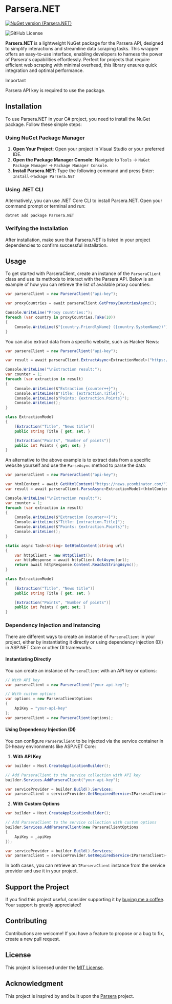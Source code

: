 # Parsera.NET

[![NuGet version (Parsera.NET)](https://img.shields.io/nuget/v/Parsera.NET)](https://www.nuget.org/packages/Parsera.NET/)

![GitHub License](https://img.shields.io/github/license/aglasencnik/Parsera.NET)

**Parsera.NET** is a lightweight NuGet package for the Parsera API, designed to simplify interactions and streamline data scraping tasks. This wrapper offers an easy-to-use interface, enabling developers to harness the power of Parsera's capabilities effortlessly. Perfect for projects that require efficient web scraping with minimal overhead, this library ensures quick integration and optimal performance.

> [!IMPORTANT] 
> Parsera API key is required to use the package.

## Installation

To use Parsera.NET in your C# project, you need to install the NuGet package. Follow these simple steps:

### Using NuGet Package Manager

1. **Open Your Project**: Open your project in Visual Studio or your preferred IDE.
2. **Open the Package Manager Console**: Navigate to `Tools` -> `NuGet Package Manager` -> `Package Manager Console`.
3. **Install Parsera.NET**: Type the following command and press Enter:
   `Install-Package Parsera.NET`

### Using .NET CLI

Alternatively, you can use .NET Core CLI to install Parsera.NET. Open your command prompt or terminal and run:

`dotnet add package Parsera.NET`

### Verifying the Installation

After installation, make sure that Parsera.NET is listed in your project dependencies to confirm successful installation.

## Usage

To get started with ParseraClient, create an instance of the `ParseraClient` class and use its methods to interact with the Parsera API.
Below is an example of how you can retireve the list of available proxy countries:

```csharp
var parseraClient = new ParseraClient("api-key");

var proxyCountries = await parseraClient.GetProxyCountriesAsync();

Console.WriteLine("Proxy countries:");
foreach (var country in proxyCountries.Take(10))
{
    Console.WriteLine($"{country.FriendlyName} ({country.SystemName})");
}
```

You can also extract data from a specific website, such as Hacker News:

```csharp
var parseraClient = new ParseraClient("api-key");

var result = await parseraClient.ExtractAsync<ExtractionModel>("https://news.ycombinator.com/", "UnitedStates");

Console.WriteLine("\nExtraction result:");
var counter = 1;
foreach (var extraction in result)
{
    Console.WriteLine($"Extraction {counter++}");
    Console.WriteLine($"Title: {extraction.Title}");
    Console.WriteLine($"Points: {extraction.Points}");
    Console.WriteLine();
}

class ExtractionModel
{
    [Extraction("Title", "News title")]
    public string Title { get; set; }

    [Extraction("Points", "Number of points")]
    public int Points { get; set; }
}
```

An alternative to the above example is to extract data from a specific website yourself and use the `ParseAsync` method to parse the data:

```csharp
var parseraClient = new ParseraClient("api-key");

var htmlContent = await GetHtmlContent("https://news.ycombinator.com/");
var result = await parseraClient.ParseAsync<ExtractionModel>(htmlContent);

Console.WriteLine("\nExtraction result:");
var counter = 1;
foreach (var extraction in result)
{
    Console.WriteLine($"Extraction {counter++}");
    Console.WriteLine($"Title: {extraction.Title}");
    Console.WriteLine($"Points: {extraction.Points}");
    Console.WriteLine();
}

static async Task<string> GetHtmlContent(string url)
{
    var httpClient = new HttpClient();
    var httpResponse = await httpClient.GetAsync(url);
    return await httpResponse.Content.ReadAsStringAsync();
}

class ExtractionModel
{
    [Extraction("Title", "News title")]
    public string Title { get; set; }

    [Extraction("Points", "Number of points")]
    public int Points { get; set; }
}
```

### Dependency Injection and Instancing

There are different ways to create an instance of `ParseraClient` in your project, either by instantiating it directly or using dependency injection (DI) in ASP.NET Core or other DI frameworks.

#### Instantiating Directly

You can create an instance of `ParseraClient` with an API key or options:

```csharp
// With API key
var parseraClient = new ParseraClient("your-api-key");

// With custom options
var options = new ParseraClientOptions
{
    ApiKey = "your-api-key"
};
var parseraClient = new ParseraClient(options);
```

#### Using Dependency Injection (DI)

You can configure `ParseraClient` to be injected via the service container in DI-heavy environments like ASP.NET Core:

1. **With API Key**

```csharp
var builder = Host.CreateApplicationBuilder();

// Add ParseraClient to the service collection with API key
builder.Services.AddParseraClient("your-api-key");

var serviceProvider = builder.Build().Services;
var parseraClient = serviceProvider.GetRequiredService<IParseraClient>();
```

2. **With Custom Options**

```csharp
var builder = Host.CreateApplicationBuilder();

// Add ParseraClient to the service collection with custom options
builder.Services.AddParseraClient(new ParseraClientOptions
{
    ApiKey = _apiKey
});

var serviceProvider = builder.Build().Services;
var parseraClient = serviceProvider.GetRequiredService<IParseraClient>();
```

In both cases, you can retrieve an `IParseraClient` instance from the service provider and use it in your project.

## Support the Project

If you find this project useful, consider supporting it by [buying me a coffee](https://www.buymeacoffee.com/aglasencnik). Your support is greatly appreciated!

## Contributing

Contributions are welcome! If you have a feature to propose or a bug to fix, create a new pull request.

## License

This project is licensed under the [MIT License](https://github.com/aglasencnik/Parsera.NET/blob/main/LICENSE).

## Acknowledgment

This project is inspired by and built upon the [Parsera](https://parsera.org/) project.
